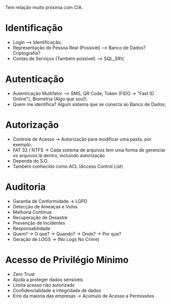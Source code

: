 Tem relação muito próxima com CIA. 
# Identificação
- Login --> Identificação;
- Representação de Pessoa Real (Possível) --> Banco de Dados? Criptografia?
- Contas de Serviços (Também possível) --> SQL_SRV;
# Autenticação
- Autenticação Multifator --> SMS, QR Code, Token (FIDO -> "Fast ID Online"), Biometria (Algo que sou!);
- Quem me identifica? Algum sistema que se conecta ao Banco de Dados;
# Autorização
- Controle de Acesso -> Autorização para modificar uma pasta, por exemplo. 
- FAT 32 / NTFS -> Cada sistema de arquivos tem uma forma de gerenciar os arquivos lá dentro, incluindo autorização
- Depende do S.O.
- Também conhecido como ACL (Access Control List)
# Auditoria
- Garantia de Conformidade -> LGPD
- Detecção de Ameaças e Vulns
- Melhoria Contínua
- Recuperação de Desastre
- Prevenção de Incidentes
- Responsabilidade
- Quem? -> O que? -> Quando? -> Onde? -> Por que?
- Geração de LOGS -> (No Logs No Crime)
# Acesso de Privilégio Mínimo
- Zero Trust
- Ajuda a proteger dados sensíveis
- Limita acesso não autorizado
- Confidencialidade e integridade de dados
- Erro da maioria das empresas -> Acúmulo de Acesso a Permissões
